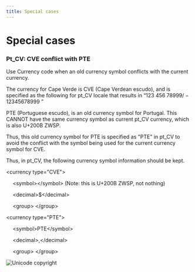 ```yaml
---
title: Special cases
---
```

# Special cases

### Pt\_CV: CVE conflict with PTE

Use Currency code when an old currency symbol conflicts with the current currency.

The currency for Cape Verde is CVE (Cape Verdean escudo), and is specified as the following for pt\_CV locale that results in “123 456 789$99 / -123 456 789$99 ​” ​

PTE (Portuguese escudo), is an old currency symbol for Portugal. This CANNOT have the same currency symbol as current pt\_CV currency, which is also U+200B ZWSP.

Thus, this old currency symbol for PTE is specified as "PTE" in pt\_CV to avoid the conflict with the symbol being used for the current currency symbol for CVE.

Thus, in pt\_CV, the following currency symbol information should be kept.

\<currency type="CVE"> 

&emsp; \<symbol>\</symbol> (Note: this is U+200B ZWSP, not nothing)

&emsp; \<decimal>$\</decimal>

&emsp; \<group> \</group>

\<currency type="PTE"> 

&emsp; \<symbol>PTE\</symbol>

&emsp; \<decimal>,\</decimal> 

&emsp; \<group> \</group> 


![Unicode copyright](https://www.unicode.org/img/hb_notice.gif)